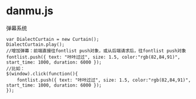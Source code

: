 # danmu.js
弹幕系统

    var DialectCurtain = new Curtain();
    DialectCurtain.play();
    //增加弹幕：前端直接往fontlist push对象，或从后端请求后，往fontlist push对象
    fontlist.push({ text: "咔咔过过", size: 1.5, color:"rgb(82,84,91)", start_time: 1000, duration: 6000 });
    //比如：
    $(window).click(function(){
        fontlist.push({ text: "咔咔过过", size: 1.5, color:"rgb(82,84,91)", start_time: 1000, duration: 6000 });
    });
